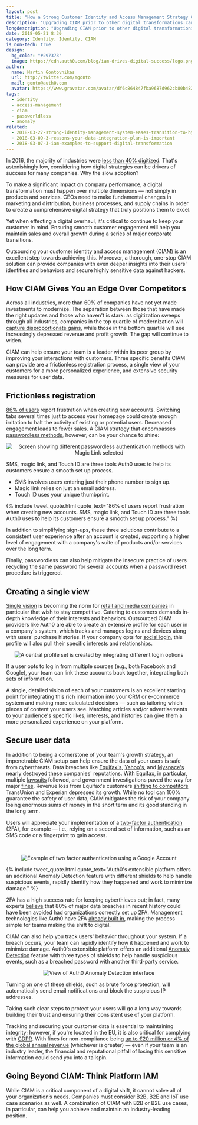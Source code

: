 ```yaml
---
layout: post
title: "How a Strong Customer Identity and Access Management Strategy Can Drive Digital Success"
description: "Upgrading CIAM prior to other digital transformations can help maintain a positive user experience and high level of engagement with your platform."
longdescription: "Upgrading CIAM prior to other digital transformations can help maintain a positive user experience and high level of engagement with your platform. Read about three specific benefits CIAM can provide to help you achieve and maintain an industry-leading position."
date: 2018-05-21 8:30
category: Identity, Identity, CIAM
is_non-tech: true
design: 
  bg_color: "#297373"
  image: https://cdn.auth0.com/blog/iam-drives-digital-success/logo.png
author:
  name: Martin Gontovnikas
  url: http://twitter.com/mgonto
  mail: gonto@auth0.com
  avatar: https://www.gravatar.com/avatar/df6c864847fba9687d962cb80b482764??s=60
tags: 
  - identity
  - access-management
  - ciam
  - passworldless
  - anomaly
related:
  - 2018-03-27-strong-identity-management-system-eases-transition-to-hybrid-cloud
  - 2018-03-09-3-reasons-your-data-integration-plan-is-important
  - 2018-03-07-3-iam-examples-to-support-digital-transformation
---
```


In 2016, the majority of industries were [less than 40% digitized](https://www.mckinsey.com/business-functions/digital-mckinsey/our-insights/the-case-for-digital-reinvention). That's astonishingly low, considering how digital strategies can be drivers of success for many companies. Why the slow adoption?

To make a significant impact on company performance, a digital transformation must happen over multiple dimensions — not simply in products and services. CEOs need to make fundamental changes in marketing and distribution, business processes, and supply chains in order to create a comprehensive digital strategy that truly positions them to excel. 

Yet when effecting a digital overhaul, it's critical to continue to keep your customer in mind. Ensuring smooth customer engagement will help you maintain sales and overall growth during a series of major corporate transitions.

Outsourcing your customer identity and access management (CIAM) is an excellent step towards achieving this. Moreover, a thorough, one-stop CIAM solution can provide companies with even deeper insights into their users' identities and behaviors and secure highly sensitive data against hackers.

## How CIAM Gives You an Edge Over Competitors

Across all industries, more than 60% of companies have not yet made investments to modernize. The separation between those that have made the right updates and those who haven't is stark: as digitization sweeps through all industries, companies in the top quartile of modernization will [capture disproportionate gains](https://www.mckinsey.com/business-functions/digital-mckinsey/our-insights/the-case-for-digital-reinvention), while those in the bottom quartile will see increasingly depressed revenue and profit growth. The gap will continue to widen.

CIAM can help ensure your team is a leader within its peer group by improving your interactions with customers. Three specific benefits CIAM can provide are a frictionless registration process, a single view of your customers for a more personalized experience, and extensive security measures for user data.

## Frictionless registration 

[86% of users](http://www.webhostingbuzz.com/blog/2013/03/21/whos-sharing-what/) report frustration when creating new accounts. Switching tabs several times just to access your homepage could create enough irritation to halt the activity of existing or potential users. Decreased engagement leads to fewer sales. A CIAM strategy that encompasses [passwordless methods](https://auth0.com/passwordless), however, can be your chance to shine:

<p style="text-align: center;">
  <img src="https://cdn.auth0.com/blog/digital-success-through-customer-identity-and-access-management/magic-link.png" alt="Screen showing different passwordless authentication methods with Magic Link selected">
</p>

SMS, magic link, and Touch ID are three tools Auth0 uses to help its customers ensure a smooth set up process. 

* SMS involves users entering just their phone number to sign up.
* Magic link relies on just an email address.
* Touch ID uses your unique thumbprint.

{% include tweet_quote.html quote_text="86% of users report frustration when creating new accounts. SMS, magic link, and Touch ID are three tools Auth0 uses to help its customers ensure a smooth set up process." %}

In addition to simplifying sign-ups, these three solutions contribute to a consistent user experience after an account is created, supporting a higher level of engagement with a company's suite of products and/or services over the long term.

Finally, passwordless can also help mitigate the insecure practice of users recycling the same password for several accounts when a password reset procedure is triggered. 

## Creating a single view

[Single vision](https://auth0.com/blog/the-three-best-ways-to-create-the-single-vision-of-a-customer/) is becoming the norm for [retail and media companies](https://www.mckinsey.com/business-functions/digital-mckinsey/our-insights/the-case-for-digital-reinvention) in particular that wish to stay competitive. Catering to customers demands in-depth knowledge of their interests and behaviors. Outsourced CIAM providers like Auth0 are able to create an extensive profile for each user in a company's system, which tracks and manages logins and devices along with users' purchase histories. If your company opts for [social login](https://auth0.com/learn/social-login/), this profile will also pull their specific interests and relationships. 

<p style="text-align: center;">
  <img src="https://cdn.auth0.com/blog/digital-success-through-customer-identity-and-access-management/central-profile.png" alt="A central profile set is created by integrating different login options">
</p>

If a user opts to log in from multiple sources (e.g., both Facebook and Google), your team can link these accounts back together, integrating both sets of information. 

A single, detailed vision of each of your customers is an excellent starting point for integrating this rich information into your CRM or e-commerce system and making more calculated decisions — such as tailoring which pieces of content your users see. Matching articles and/or advertisements to your audience's specific likes, interests, and histories can give them a more personalized experience on your platform. 

## Secure user data

In addition to being a cornerstone of your team's growth strategy, an impenetrable CIAM setup can help ensure the data of your users is safe from cyberthreats. Data breaches like [Equifax's](https://auth0.com/blog/equifax-data-breach/), [Yahoo's](https://auth0.com/blog/yahoo-confirms-data-breach-of-half-a-billion-user-accounts/), and [Myspace's](https://techcrunch.com/2016/05/31/recently-confirmed-myspace-hack-could-be-the-largest-yet/) nearly destroyed these companies' reputations. With Equifax, in particular, multiple [lawsuits](http://bgr.com/2017/09/08/equifax-hack-lawsuit-class-action-how-to-join/) followed, and government investigations paved the way for major [fines](https://www.reuters.com/article/us-equifax-cyber-ftc/ftc-probes-equifax-top-democrat-likens-it-to-enron-idUSKCN1BP1VX). Revenue loss from Equifax's customers [shifting to competitors](https://www.wsj.com/articles/hack-puts-equifax-at-risk-of-pullback-by-lenders-1505253402) TransUnion and Experian depressed its growth. While no tool can 100% guarantee the safety of user data, CIAM mitigates the risk of your company losing enormous sums of money in the short term and its good standing in the long term.

Users will appreciate your implementation of a [two-factor authentication](https://auth0.com/learn/two-factor-authentication/) (2FA), for example — i.e., relying on a second set of information, such as an SMS code or a fingerprint to gain access. 

 <p style="text-align: center;">
  <img src="https://cdn.auth0.com/blog/digital-success-through-customer-identity-and-access-management/2-step-verification-google.png" alt="Example of two factor authentication using a Google Account">
</p>

{% include tweet_quote.html quote_text="Auth0's extensible platform offers an additional Anomaly Detection feature with different shields to help handle suspicious events, rapidly identify how they happened and work to minimize damage." %}

2FA has a high success rate for keeping cyberthieves out; in fact, many experts [believe](https://www.slideshare.net/cheapsslsecurity/vip-strong-authentication-no-passwords-infographic-by-symantec) that 80% of major data breaches in recent history could have been avoided had organizations correctly set up 2FA. Management technologies like Auth0 have 2FA [already built in](https://auth0.com/learn/two-factor-authentication/), making the process simple for teams making the shift to digital.

CIAM can also help you track users' behavior throughout your system. If a breach occurs, your team can rapidly identify how it happened and work to minimize damage. Auth0's extensible platform offers an additional [Anomaly Detection](https://auth0.com/docs/anomaly-detection) feature with three types of shields to help handle suspicious events, such as a breached password with another third-party service. 

<p style="text-align: center;">
  <img src="https://cdn.auth0.com/blog/digital-success-through-customer-identity-and-access-management/anomaly-detection-overview.png" alt="View of Auth0 Anomaly Detection interface">
</p>

Turning on one of these shields, such as brute force protection, will automatically send email notifications and block the suspicious IP addresses.

Taking such clear steps to protect your users will go a long way towards building their trust and ensuring their consistent use of your platform.

Tracking and securing your customer data is essential to maintaining integrity; however, if you're located in the EU, it is also critical for complying with [GDPR](https://auth0.com/gdpr). With fines for non-compliance being [up to €20 million or 4% of the global annual revenue](https://auth0.com/gdpr) (whichever is greater) — even if your team is an industry leader, the financial and reputational pitfall of losing this sensitive information could send you into a tailspin.

## Going Beyond CIAM: Think Platform IAM

While CIAM is a critical component of a digital shift, it cannot solve all of your organization’s needs. Companies must consider B2B, B2E and IoT use case scenarios as well. A combination of CIAM with B2B or B2E use cases, in particular, can help you achieve and maintain an industry-leading position.
